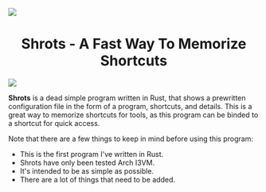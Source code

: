 ![](https://m4dd.rocks/blog/shrots/img/sh-logo.png)

<h1 align="center">Shrots - A Fast Way To Memorize Shortcuts</h1>

![](https://m4dd.rocks/blog/shrots/img/sh-demo.png)


**Shrots** is a dead simple program written in Rust, that shows a prewritten configuration file in the form of a program, shortcuts, and details. This is a great way to memorize shortcuts for tools, as this program can be binded to a shortcut for quick access.


Note that there are a few things to keep in mind before using this program:
- This is the first program I've written in Rust.
- Shrots have only been tested Arch I3VM.
- It's intended to be as simple as possible.
- There are a lot of things that need to be added.
